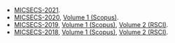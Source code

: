 <!-- без этой пустой строки ломается форматирование -->

- [MICSECS-2021](http://2021.micsecs.org).
- [MICSECS-2020](http://2020.micsecs.org), [Volume 1 (Scopus)](http://ceur-ws.org/Vol-2893/).
- [MICSECS-2019](http://2019.micsecs.org), [Volume 1 (Scopus)](http://ceur-ws.org/Vol-2590/), [Volume 2 (RSCI)](https://disk.yandex.ru/i/oxgngpMBn1LgUw).
- [MICSECS-2018](http://micsecs.org/micsecs2018.html), [Volume 1 (Scopus)](http://ceur-ws.org/Vol-2344/), [Volume 2 (RSCI)](https://micsecs.org/media/MICSECS_RUS_2018.pdf/).

